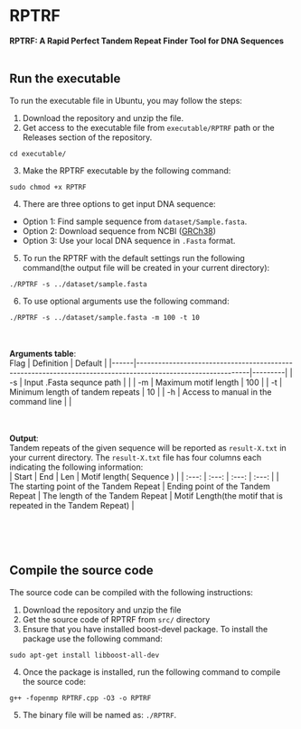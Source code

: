 # RPTRF
**RPTRF: A Rapid Perfect Tandem Repeat Finder Tool for DNA Sequences**
<br><br>
## Run the executable
To run the executable file in Ubuntu, you may follow the steps:

1. Download the repository and unzip the file.  
2. Get access to the executable file from `executable/RPTRF` path or the Releases section of the repository.
```
cd executable/

```
3. Make the RPTRF executable by the following command:
```
sudo chmod +x RPTRF

```
4. There are three options to get input DNA sequence: 
* Option 1:  Find sample sequence from `dataset/Sample.fasta`.
* Option 2:  Download sequence from NCBI ([GRCh38](https://www.ncbi.nlm.nih.gov/assembly/GCF_000001405.26/))
* Option 3:  Use your local DNA sequence in `.Fasta` format. 
5. To run the RPTRF with the default settings run the following command(the output file will be created in your current directory):
```
./RPTRF -s ../dataset/sample.fasta

```
6. To use optional arguments use the following command:

```
./RPTRF -s ../dataset/sample.fasta -m 100 -t 10

```

<br><br>
**Arguments table**:
<br>
 Flag | Definition                                                                                                  | Default |
|------|-------------------------------------------------------------------------------------------------------------|---------|
|  -s  | Input .Fasta sequnce path                                                                            |        |
|  -m  | Maximum motif length    	                                                                                  |    100    |
|  -t  | Minimum length of tandem repeats  	                                                                                    |   10   |
|  -h  | Access to manual in the command line	                                                                          |       |

<br><br>
**Output**:
<br>
Tandem repeats of the given sequence will be reported as `result-X.txt` in your current directory. The `result-X.txt` file has four columns each indicating the following information:
<br>
| Start | End | Len | Motif length( Sequence ) |
| :---:        |     :---:      |     :---:     |          :---: |
| The starting point of the Tandem Repeat   | Ending point of the Tandem Repeat     | The length of the Tandem Repeat    | Motif Length(the motif that is repeated in the Tandem Repeat)    |

<br><br><br>
## Compile the source code

The source code can be compiled with the following instructions:

1. Download the repository and unzip the file
2. Get the source code of RPTRF from `src/` directory
3. Ensure that you have installed boost-devel package. To install the package use the following command:
```
sudo apt-get install libboost-all-dev

```
4. Once the package is installed, run the following command to compile the source code:
```
g++ -fopenmp RPTRF.cpp -O3 -o RPTRF

```
5. The binary file will be named as: `./RPTRF`. 

<br><br><br><br>





